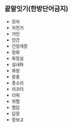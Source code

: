 ## 끝말잇기(한방단어금지)

- 모자
- 자전거
- 거인
- 인간
- 간장게장
- 장화
- 화장실
- 실내화
- 화랑
- 랑종
- 종소리
- 리코더
- 더위
- 위험
- 험담
- 담장
- 장보고